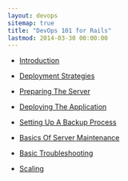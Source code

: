 ```yaml
---
layout: devops
sitemap: true
title: "DevOps 101 for Rails"
lastmod: 2014-03-30 00:00:00
---
```


<div class="post-list">
    <ul>
      <li>
        <a href="{{ site.baseurl }}/rails-devops/introduction/">
          Introduction
        </a>
     </li>
   </ul>
    <ul>
      <li>
        <a href="{{ site.baseurl }}/rails-devops/deployment-strategies/">
          Deployment Strategies
        </a>
     </li>
   </ul>
    <ul>
      <li>
        <a href="{{ site.baseurl }}/rails-devops/preparing-the-server/">
          Preparing The Server
        </a>
     </li>
   </ul>
    <ul>
      <li>
        <a href="{{ site.baseurl }}/rails-devops/deploying-application/">
          Deploying The Application
        </a>
     </li>
   </ul>
    <ul>
      <li>
        <a href="{{ site.baseurl }}/rails-devops/backup-plan/">
          Setting Up A Backup Process
        </a>
     </li>
   </ul>
    <ul>
      <li>
        <a href="{{ site.baseurl }}/rails-devops/basics-of-server-maintenance/">
          Basics Of Server Maintenance
        </a>
     </li>
   </ul>
    <ul>
      <li>
        <a href="{{ site.baseurl }}/rails-devops/basic-troubleshooting/">
          Basic Troubleshooting
        </a>
     </li>
   </ul>
    <ul>
      <li>
        <a href="{{ site.baseurl }}/rails-devops/scaling/">
          Scaling
        </a>
     </li>
   </ul>
</div>

